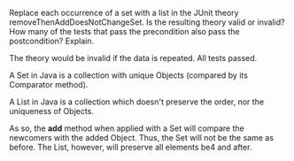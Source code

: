 Replace each occurrence of a set with a list in the JUnit theory
removeThenAddDoesNotChangeSet. Is the resulting theory
valid or invalid? How many of the tests that pass the precondition
also pass the postcondition? Explain.

The theory would be invalid if the data is repeated.
All tests passed.

A Set in Java is a collection with unique Objects 
(compared by its Comparator<T> method).

A List in Java is a collection which doesn't preserve the order, 
nor the uniqueness of Objects.

As so, the **add** method when applied with a Set will compare 
the newcomers with the added Object. Thus, the Set will not be 
the same as before. The List, however, will preserve all elements 
be4 and after.